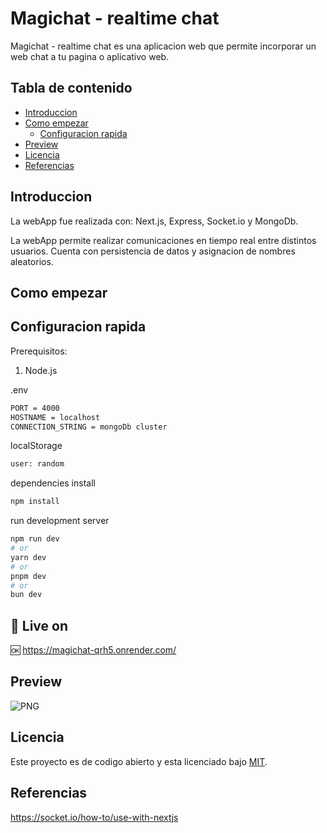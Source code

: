 # Magichat - realtime chat 
Magichat - realtime chat es una aplicacion web que permite incorporar un web chat a tu pagina o aplicativo web.

## Tabla de contenido
- [Introduccion](#introduccion)
- [Como empezar](#como-empezar)
    - [Configuracion rapida](#configuracion-rapida)
- [Preview](#preview)
- [Licencia](#licencia)
- [Referencias](#referencias)

## Introduccion
La webApp fue realizada con: 
Next.js, Express, Socket.io y MongoDb.

La webApp permite realizar comunicaciones en tiempo real entre distintos usuarios. Cuenta con persistencia de datos y 
asignacion de nombres aleatorios.

## Como empezar
## Configuracion rapida
Prerequisitos:
1. Node.js

.env
```bash
PORT = 4000
HOSTNAME = localhost
CONNECTION_STRING = mongoDb cluster
```
localStorage
```bash
user: random
```

dependencies install
```bash
npm install 
```
run development server
```bash
npm run dev
# or
yarn dev
# or
pnpm dev
# or
bun dev
```
## 🛜 Live on
🆗 https://magichat-qrh5.onrender.com/

## Preview
![PNG](https://raw.githubusercontent.com/ronaldtro/public-assets/main/magichat.PNG)

## Licencia
Este proyecto es de codigo abierto y esta licenciado bajo [MIT](/LICENSE).

## Referencias
https://socket.io/how-to/use-with-nextjs